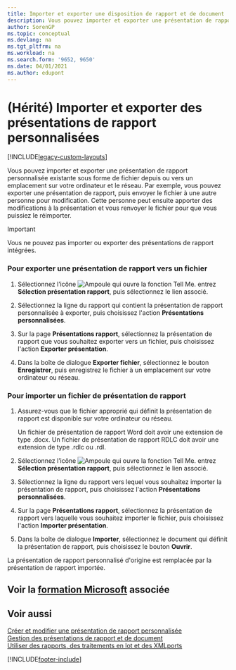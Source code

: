 ```yaml
---
title: Importer et exporter une disposition de rapport et de document
description: Vous pouvez importer et exporter une présentation de rapport personnalisée existante sous forme de fichier depuis ou vers un emplacement sur votre ordinateur et le réseau.
author: SorenGP
ms.topic: conceptual
ms.devlang: na
ms.tgt_pltfrm: na
ms.workload: na
ms.search.form: '9652, 9650'
ms.date: 04/01/2021
ms.author: edupont
---
```

# <a name="legacy-import-and-export-custom-report-layouts"></a><a name="legacy-import-and-export-custom-report-layouts"></a>(Hérité) Importer et exporter des présentations de rapport personnalisées

[!INCLUDE[legacy-custom-layouts](includes/legacy-custom-layouts.md)]

Vous pouvez importer et exporter une présentation de rapport personnalisée existante sous forme de fichier depuis ou vers un emplacement sur votre ordinateur et le réseau. Par exemple, vous pouvez exporter une présentation de rapport, puis envoyer le fichier à une autre personne pour modification. Cette personne peut ensuite apporter des modifications à la présentation et vous renvoyer le fichier pour que vous puissiez le réimporter.  

> [!IMPORTANT]  
>  Vous ne pouvez pas importer ou exporter des présentations de rapport intégrées.  

### <a name="to-export-a-report-layout-to-a-file"></a><a name="to-export-a-report-layout-to-a-file"></a>Pour exporter une présentation de rapport vers un fichier

1.  Sélectionnez l’icône ![Ampoule qui ouvre la fonction Tell Me.](media/ui-search/search_small.png "Dites-moi ce que vous voulez faire") entrez **Sélection présentation rapport**, puis sélectionnez le lien associé.  

2.  Sélectionnez la ligne du rapport qui contient la présentation de rapport personnalisée à exporter, puis choisissez l'action **Présentations personnalisées**.  

3.  Sur la page **Présentations rapport**, sélectionnez la présentation de rapport que vous souhaitez exporter vers un fichier, puis choisissez l'action **Exporter présentation**.  

4.  Dans la boîte de dialogue **Exporter fichier**, sélectionnez le bouton **Enregistrer**, puis enregistrez le fichier à un emplacement sur votre ordinateur ou réseau.  

### <a name="to-import-a-report-layout-file"></a><a name="to-import-a-report-layout-file"></a>Pour importer un fichier de présentation de rapport

1.  Assurez-vous que le fichier approprié qui définit la présentation de rapport est disponible sur votre ordinateur ou réseau.  

     Un fichier de présentation de rapport Word doit avoir une extension de type .docx. Un fichier de présentation de rapport RDLC doit avoir une extension de type .rdlc ou .rdl.  

2.  Sélectionnez l’icône ![Ampoule qui ouvre la fonction Tell Me.](media/ui-search/search_small.png "Dites-moi ce que vous voulez faire") entrez **Sélection présentation rapport**, puis sélectionnez le lien associé.  

3.  Sélectionnez la ligne du rapport vers lequel vous souhaitez importer la présentation de rapport, puis choisissez l'action **Présentations personnalisées**.  

4.  Sur la page **Présentations rapport**, sélectionnez la présentation de rapport vers laquelle vous souhaitez importer le fichier, puis choisissez l'action **Importer présentation**.  

5.  Dans la boîte de dialogue **Importer**, sélectionnez le document qui définit la présentation de rapport, puis choisissez le bouton **Ouvrir**.  

 La présentation de rapport personnalisé d'origine est remplacée par la présentation de rapport importée.  

## <a name="see-related-microsoft-training"></a><a name="see-related-microsoft-training"></a>Voir la [formation Microsoft](/training/modules/change-documents-dynamics-365-business-central/index) associée

## <a name="see-also"></a><a name="see-also"></a>Voir aussi

[Créer et modifier une présentation de rapport personnalisée](ui-how-create-custom-report-layout.md)   
[Gestion des présentations de rapport et de document](ui-manage-report-layouts.md)  
[Utiliser des rapports, des traitements en lot et des XMLports](ui-work-report.md)    


[!INCLUDE[footer-include](includes/footer-banner.md)]
